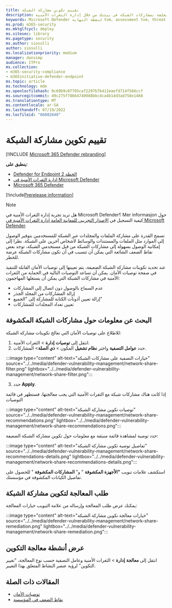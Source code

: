 ```yaml
---
title: تقييم تكوين مشاركة الشبكة
description: تعرف على توصيات المراجعة المتعلقة بمشاركات الشبكة في بيئتك من خلال إدارة الثغرات الأمنية.
keywords: Microsoft Defender لنقطة النهاية tvm, assessment tvm, threat & vulnerability management, vulnerabilite CVE
ms.prod: m365-security
ms.mktglfcycl: deploy
ms.sitesec: library
ms.pagetype: security
ms.author: siosulli
author: siosulli
ms.localizationpriority: medium
manager: dansimp
audience: ITPro
ms.collection:
- m365-security-compliance
- m365initiative-defender-endpoint
ms.topic: article
ms.technology: mde
ms.openlocfilehash: 0c69b9c07705caf2297b7b412eaefd714f566ccf
ms.sourcegitcommit: 49c275f78664740988bbc4ca4b14d3ad758e1468
ms.translationtype: MT
ms.contentlocale: ar-SA
ms.lasthandoff: 07/19/2022
ms.locfileid: "66882640"
---
```

# <a name="network-share-configuration-assessment"></a>تقييم تكوين مشاركة الشبكة

[!INCLUDE [Microsoft 365 Defender rebranding](../../includes/microsoft-defender.md)]

**ينطبق على:**

- [Defender for Endpoint الخطة 2](https://go.microsoft.com/fwlink/?linkid=2154037)
- [إدارة الثغرات الأمنية في Microsoft Defender](index.yml)
- [Microsoft 365 Defender](https://go.microsoft.com/fwlink/?linkid=2118804)

[!include[Prerelease information](../../includes/prerelease.md)]

>[!Note]
> هل تريد تجربة إدارة الثغرات الأمنية في Microsoft Defender؟ Mer informasjon حول كيفية التسجيل في [الإصدار التجريبي للمعاينة العامة إدارة الثغرات الأمنية في Microsoft Defender](../defender-vulnerability-management/get-defender-vulnerability-management.md).

تسمح القدرة على مشاركة الملفات والمجلدات عبر الشبكة للمستخدمين بتوفير الوصول إلى الموارد مثل الملفات والمستندات والوسائط لأشخاص آخرين على الشبكة. نظرا إلى إمكانية الوصول بسهولة إلى مشاركات الشبكة من قبل مستخدمي الشبكة، توجد بعض نقاط الضعف الشائعة التي يمكن أن تتسبب في أن تكون مشاركات الشبكة عرضة للخطر.

عند تحديد تكوينات مشاركة الشبكة الضعيفة، يتم تعيينها إلى توصيات الأمان القابلة للتنفيذ في صفحة توصيات الأمان. يمكن أن تساعد التوصيات التالية في الحماية من الثغرات الأمنية في مشاركات الشبكة التي يمكن أن يستغلها المهاجمون:

- عدم السماح بالوصول دون اتصال إلى المشاركات
- إزالة المشاركات من المجلد الجذر
- إزالة تعيين أذونات الكتابة للمشاركة إلى "الجميع"
- تعيين تعداد المجلدات للمشاركات

## <a name="find-information-about-exposed-network-shares"></a>البحث عن معلومات حول مشاركات الشبكة المكشوفة

للاطلاع على توصيات الأمان التي تعالج تكوينات مشاركة الشبكة:

1. انتقل إلى **توصيات** **إدارة** >  الثغرات الأمنية.
2. حدد **عوامل التصفية** واختر **نظام تشغيل** المكون  > **ذي الصلة**> المشاركات.

:::image type="content" alt-text="خيارات التصفية على مشاركات الشبكة" source="../../media/defender-vulnerability-management/network-share-filter.png" lightbox="../../media/defender-vulnerability-management/network-share-filter.png":::

3. حدد **Apply**.

إذا كانت هناك مشاركات شبكة مع الثغرات الأمنية التي يجب معالجتها، فستظهر في قائمة التوصيات

:::image type="content" alt-text="توصيات تكوين مشاركة الشبكة" source="../../media/defender-vulnerability-management/network-share-recommendations.png" lightbox="../../media/defender-vulnerability-management/network-share-recommendations.png":::

حدد توصية لمشاهدة قائمة منبثقة مع معلومات حول تكوين مشاركة الشبكة الضعيفة:

:::image type="content" alt-text="تفاصيل توصية تكوين مشاركة الشبكة" source="../../media/defender-vulnerability-management/network-share-recommendations-details.png" lightbox="../../media/defender-vulnerability-management/network-share-recommendations-details.png":::

استكشف علامات تبويب **"الأجهزة المكشوفة** " و" **المشاركات المكشوفة** " للحصول على تفاصيل الكيانات المكشوفة في مؤسستك.

## <a name="request-remediation-for-the-network-share-configuration"></a>طلب المعالجة لتكوين مشاركة الشبكة

يمكنك عرض طلب المعالجة وإرساله من علامة التبويب خيارات المعالجة:

:::image type="content" alt-text="خيارات معالجة تكوين مشاركة الشبكة" source="../../media/defender-vulnerability-management/network-share-remediation.png" lightbox="../../media/defender-vulnerability-management/network-share-remediation.png":::

## <a name="view-configuration-remediation-activities"></a>عرض أنشطة معالجة التكوين

انتقل إلى **معالجة** **إدارة** >  الثغرات الأمنية وعامل التصفية حسب نوع المعالجة، "تغيير التكوين" لرؤية عنصر النشاط المتعلق بهذا التغيير.

## <a name="related-articles"></a>المقالات ذات الصلة

- [توصيات الأمان](tvm-security-recommendation.md)
- [نقاط الضعف في المؤسسة](tvm-weaknesses.md)